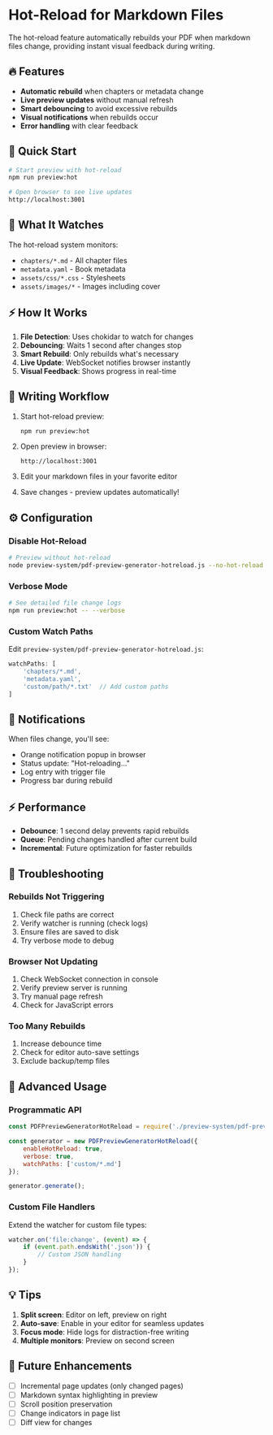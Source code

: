 # Hot-Reload for Markdown Files

The hot-reload feature automatically rebuilds your PDF when markdown files change, providing instant visual feedback during writing.

## 🔥 Features

- **Automatic rebuild** when chapters or metadata change
- **Live preview updates** without manual refresh
- **Smart debouncing** to avoid excessive rebuilds
- **Visual notifications** when rebuilds occur
- **Error handling** with clear feedback

## 🚀 Quick Start

```bash
# Start preview with hot-reload
npm run preview:hot

# Open browser to see live updates
http://localhost:3001
```

## 📝 What It Watches

The hot-reload system monitors:
- `chapters/*.md` - All chapter files
- `metadata.yaml` - Book metadata
- `assets/css/*.css` - Stylesheets
- `assets/images/*` - Images including cover

## ⚡ How It Works

1. **File Detection**: Uses chokidar to watch for changes
2. **Debouncing**: Waits 1 second after changes stop
3. **Smart Rebuild**: Only rebuilds what's necessary
4. **Live Update**: WebSocket notifies browser instantly
5. **Visual Feedback**: Shows progress in real-time

## 🎯 Writing Workflow

1. Start hot-reload preview:
   ```bash
   npm run preview:hot
   ```

2. Open preview in browser:
   ```
   http://localhost:3001
   ```

3. Edit your markdown files in your favorite editor

4. Save changes - preview updates automatically!

## ⚙️ Configuration

### Disable Hot-Reload

```bash
# Preview without hot-reload
node preview-system/pdf-preview-generator-hotreload.js --no-hot-reload
```

### Verbose Mode

```bash
# See detailed file change logs
npm run preview:hot -- --verbose
```

### Custom Watch Paths

Edit `preview-system/pdf-preview-generator-hotreload.js`:

```javascript
watchPaths: [
    'chapters/*.md',
    'metadata.yaml',
    'custom/path/*.txt'  // Add custom paths
]
```

## 🔔 Notifications

When files change, you'll see:
- Orange notification popup in browser
- Status update: "Hot-reloading..."
- Log entry with trigger file
- Progress bar during rebuild

## ⚡ Performance

- **Debounce**: 1 second delay prevents rapid rebuilds
- **Queue**: Pending changes handled after current build
- **Incremental**: Future optimization for faster rebuilds

## 🐛 Troubleshooting

### Rebuilds Not Triggering

1. Check file paths are correct
2. Verify watcher is running (check logs)
3. Ensure files are saved to disk
4. Try verbose mode to debug

### Browser Not Updating

1. Check WebSocket connection in console
2. Verify preview server is running
3. Try manual page refresh
4. Check for JavaScript errors

### Too Many Rebuilds

1. Increase debounce time
2. Check for editor auto-save settings
3. Exclude backup/temp files

## 🔧 Advanced Usage

### Programmatic API

```javascript
const PDFPreviewGeneratorHotReload = require('./preview-system/pdf-preview-generator-hotreload');

const generator = new PDFPreviewGeneratorHotReload({
    enableHotReload: true,
    verbose: true,
    watchPaths: ['custom/*.md']
});

generator.generate();
```

### Custom File Handlers

Extend the watcher for custom file types:

```javascript
watcher.on('file:change', (event) => {
    if (event.path.endsWith('.json')) {
        // Custom JSON handling
    }
});
```

## 💡 Tips

1. **Split screen**: Editor on left, preview on right
2. **Auto-save**: Enable in your editor for seamless updates
3. **Focus mode**: Hide logs for distraction-free writing
4. **Multiple monitors**: Preview on second screen

## 🚧 Future Enhancements

- [ ] Incremental page updates (only changed pages)
- [ ] Markdown syntax highlighting in preview
- [ ] Scroll position preservation
- [ ] Change indicators in page list
- [ ] Diff view for changes